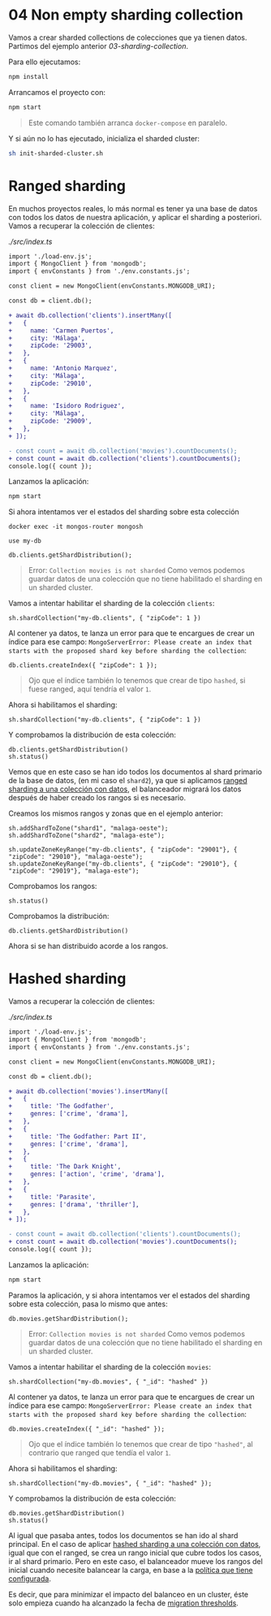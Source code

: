 # 04 Non empty sharding collection

Vamos a crear sharded collections de colecciones que ya tienen datos. Partimos del ejemplo anterior _03-sharding-collection_.

Para ello ejecutamos:

```bash
npm install

```

Arrancamos el proyecto con:

```bash
npm start

```

> Este comando también arranca `docker-compose` en paralelo.

Y si aún no lo has ejecutado, inicializa el sharded cluster:

```bash
sh init-sharded-cluster.sh

```

# Ranged sharding

En muchos proyectos reales, lo más normal es tener ya una base de datos con todos los datos de nuestra aplicación, y aplicar el sharding a posteriori.
Vamos a recuperar la colección de clientes:

_./src/index.ts_

```diff
import './load-env.js';
import { MongoClient } from 'mongodb';
import { envConstants } from './env.constants.js';

const client = new MongoClient(envConstants.MONGODB_URI);

const db = client.db();

+ await db.collection('clients').insertMany([
+   {
+     name: 'Carmen Puertos',
+     city: 'Málaga',
+     zipCode: '29003',
+   },
+   {
+     name: 'Antonio Marquez',
+     city: 'Málaga',
+     zipCode: '29010',
+   },
+   {
+     name: 'Isidoro Rodriguez',
+     city: 'Málaga',
+     zipCode: '29009',
+   },
+ ]);

- const count = await db.collection('movies').countDocuments();
+ const count = await db.collection('clients').countDocuments();
console.log({ count });

```

Lanzamos la aplicación:

```bash
npm start

```

Si ahora intentamos ver el estados del sharding sobre esta colección

```mongosh
docker exec -it mongos-router mongosh

use my-db

db.clients.getShardDistribution();

```

> Error: `Collection movies is not sharded`
> Como vemos podemos guardar datos de una colección que no tiene habilitado el sharding en un sharded cluster.

Vamos a intentar habilitar el sharding de la colección `clients`:

```mongosh
sh.shardCollection("my-db.clients", { "zipCode": 1 })

```

Al contener ya datos, te lanza un error para que te encargues de crear un índice para ese campo: `MongoServerError: Please create an index that starts with the proposed shard key before sharding the collection`:

```mongosh
db.clients.createIndex({ "zipCode": 1 });

```

> Ojo que el índice también lo tenemos que crear de tipo `hashed`, si fuese ranged, aquí tendría el valor `1`.

Ahora si habilitamos el sharding:

```mongosh
sh.shardCollection("my-db.clients", { "zipCode": 1 })

```

Y comprobamos la distribución de esta colección:

```mongosh
db.clients.getShardDistribution()
sh.status()

```

Vemos que en este caso se han ido todos los documentos al shard primario de la base de datos, (en mi caso el `shard2`), ya que si aplicamos [ranged sharding a una colección con datos](https://www.mongodb.com/docs/manual/core/ranged-sharding/#shard-a-populated-collection), el balanceador migrará los datos después de haber creado los rangos si es necesario.

Creamos los mismos rangos y zonas que en el ejemplo anterior:

```mongosh
sh.addShardToZone("shard1", "malaga-oeste");
sh.addShardToZone("shard2", "malaga-este");

sh.updateZoneKeyRange("my-db.clients", { "zipCode": "29001"}, { "zipCode": "29010"}, "malaga-oeste");
sh.updateZoneKeyRange("my-db.clients", { "zipCode": "29010"}, { "zipCode": "29019"}, "malaga-este");

```

Comprobamos los rangos:

```mongosh
sh.status()

```

Comprobamos la distribución:

```mongosh
db.clients.getShardDistribution()

```

Ahora si se han distribuido acorde a los rangos.


# Hashed sharding

Vamos a recuperar la colección de clientes:

_./src/index.ts_

```diff
import './load-env.js';
import { MongoClient } from 'mongodb';
import { envConstants } from './env.constants.js';

const client = new MongoClient(envConstants.MONGODB_URI);

const db = client.db();

+ await db.collection('movies').insertMany([
+   {
+     title: 'The Godfather',
+     genres: ['crime', 'drama'],
+   },
+   {
+     title: 'The Godfather: Part II',
+     genres: ['crime', 'drama'],
+   },
+   {
+     title: 'The Dark Knight',
+     genres: ['action', 'crime', 'drama'],
+   },
+   {
+     title: 'Parasite',
+     genres: ['drama', 'thriller'],
+   },
+ ]);

- const count = await db.collection('clients').countDocuments();
+ const count = await db.collection('movies').countDocuments();
console.log({ count });

```

Lanzamos la aplicación:

```bash
npm start

```

Paramos la aplicación, y si ahora intentamos ver el estados del sharding sobre esta colección, pasa lo mismo que antes:

```mongosh
db.movies.getShardDistribution();

```

> Error: `Collection movies is not sharded`
> Como vemos podemos guardar datos de una colección que no tiene habilitado el sharding en un sharded cluster.

Vamos a intentar habilitar el sharding de la colección `movies`:

```mongosh
sh.shardCollection("my-db.movies", { "_id": "hashed" })

```

Al contener ya datos, te lanza un error para que te encargues de crear un índice para ese campo: `MongoServerError: Please create an index that starts with the proposed shard key before sharding the collection`:

```mongosh
db.movies.createIndex({ "_id": "hashed" });

```

> Ojo que el índice también lo tenemos que crear de tipo `"hashed"`, al contrario que ranged que tendía el valor `1`.

Ahora si habilitamos el sharding:

```mongosh
sh.shardCollection("my-db.movies", { "_id": "hashed" });

```

Y comprobamos la distribución de esta colección:

```mongosh
db.movies.getShardDistribution()
sh.status()

```

Al igual que pasaba antes, todos los documentos se han ido al shard principal. En el caso de aplicar [hashed sharding a una colección con datos](https://www.mongodb.com/docs/manual/core/hashed-sharding/#shard-a-populated-collection), igual que con el ranged, se crea un rango inicial que cubre todos los casos, ir al shard primario. Pero en este caso, el balanceador mueve los rangos del inicial cuando necesite balancear la carga, en base a la [política que tiene configurada](https://www.mongodb.com/docs/manual/core/sharding-balancer-administration/).

Es decir, que para minimizar el impacto del balanceo en un cluster, éste solo empieza cuando ha alcanzado la fecha de [migration thresholds](https://www.mongodb.com/docs/manual/core/sharding-balancer-administration/?_ga=2.192756526.529764977.1673855781-81077363.1657918112#migration-thresholds).
